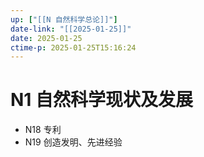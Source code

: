 ```yaml
---
up: ["[[N 自然科学总论]]"]
date-link: "[[2025-01-25]]"
date: 2025-01-25
ctime-p: 2025-01-25T15:16:24
---
```


# N1 自然科学现状及发展

- N18 专利
- N19 创造发明、先进经验
